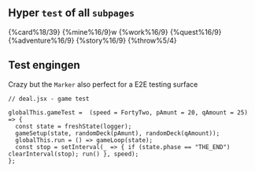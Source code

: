 ## Hyper `test` of all `subpages`
{%card%18/39}
{%mine%16/9}w
{%work%16/9}
{%quest%16/9}
{%adventure%16/9}
{%story%16/9}
{%throw%5/4}

## Test engingen
Crazy but the `Marker` also perfect for a E2E testing surface

```
// deal.jsx - game test

globalThis.gameTest =  (speed = FortyTwo, pAmunt = 20, qAmount = 25) => {
  const state = freshState(logger);
  gameSetup(state, randomDeck(pAmunt), randomDeck(qAmount));
  globalThis.run = () => gameLoop(state);
  const stop = setInterval(_ => { if (state.phase == "THE_END") clearInterval(stop); run() }, speed);
};
```
